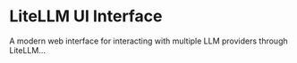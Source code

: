 # LiteLLM UI Interface

A modern web interface for interacting with multiple LLM providers through LiteLLM...